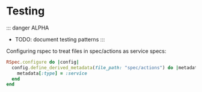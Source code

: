 # Testing

::: danger ALPHA
* TODO: document testing patterns
:::

Configuring rspec to treat files in spec/actions as service specs:

```ruby
RSpec.configure do |config|
  config.define_derived_metadata(file_path: "spec/actions") do |metadata|
    metadata[:type] = :service
  end
end
```
